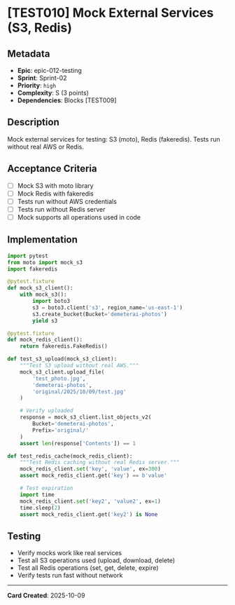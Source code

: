 # [TEST010] Mock External Services (S3, Redis)

## Metadata
- **Epic**: epic-012-testing
- **Sprint**: Sprint-02
- **Priority**: `high`
- **Complexity**: S (3 points)
- **Dependencies**: Blocks [TEST009]

## Description
Mock external services for testing: S3 (moto), Redis (fakeredis). Tests run without real AWS or Redis.

## Acceptance Criteria
- [ ] Mock S3 with moto library
- [ ] Mock Redis with fakeredis
- [ ] Tests run without AWS credentials
- [ ] Tests run without Redis server
- [ ] Mock supports all operations used in code

## Implementation
```python
import pytest
from moto import mock_s3
import fakeredis

@pytest.fixture
def mock_s3_client():
    with mock_s3():
        import boto3
        s3 = boto3.client('s3', region_name='us-east-1')
        s3.create_bucket(Bucket='demeterai-photos')
        yield s3

@pytest.fixture
def mock_redis_client():
    return fakeredis.FakeRedis()

def test_s3_upload(mock_s3_client):
    """Test S3 upload without real AWS."""
    mock_s3_client.upload_file(
        'test_photo.jpg',
        'demeterai-photos',
        'original/2025/10/09/test.jpg'
    )

    # Verify uploaded
    response = mock_s3_client.list_objects_v2(
        Bucket='demeterai-photos',
        Prefix='original/'
    )
    assert len(response['Contents']) == 1

def test_redis_cache(mock_redis_client):
    """Test Redis caching without real Redis server."""
    mock_redis_client.set('key', 'value', ex=300)
    assert mock_redis_client.get('key') == b'value'

    # Test expiration
    import time
    mock_redis_client.set('key2', 'value2', ex=1)
    time.sleep(2)
    assert mock_redis_client.get('key2') is None
```

## Testing
- Verify mocks work like real services
- Test all S3 operations used (upload, download, delete)
- Test all Redis operations (set, get, delete, expire)
- Verify tests run fast without network

---
**Card Created**: 2025-10-09
